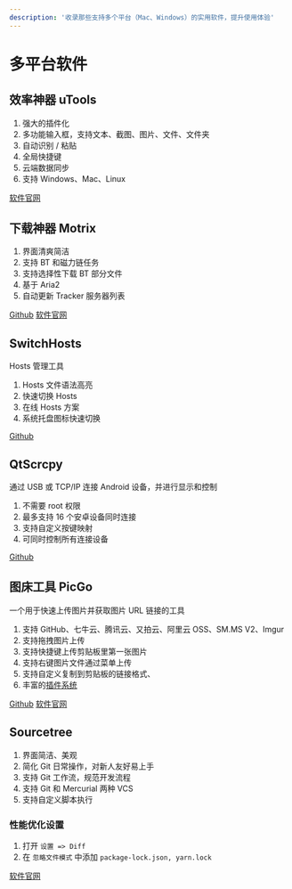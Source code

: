 ```yaml
---
description: '收录那些支持多个平台（Mac、Windows）的实用软件，提升使用体验'
---
```


# 多平台软件

## 效率神器 uTools

1. 强大的插件化
2. 多功能输入框，支持文本、截图、图片、文件、文件夹
3. 自动识别 / 粘贴
4. 全局快捷键
5. 云端数据同步
6. 支持 Windows、Mac、Linux

[软件官网](https://u.tools/)

## 下载神器 Motrix

1. 界面清爽简洁
2. 支持 BT 和磁力链任务
3. 支持选择性下载 BT 部分文件
4. 基于 Aria2
5. 自动更新 Tracker 服务器列表

[Github](https://github.com/agalwood/Motrix)
[软件官网](https://motrix.app/zh-CN)

## SwitchHosts

Hosts 管理工具

1. Hosts 文件语法高亮
2. 快速切换 Hosts
3. 在线 Hosts 方案
4. 系统托盘图标快速切换

[Github](https://github.com/oldj/SwitchHosts)

## QtScrcpy

通过 USB 或 TCP/IP 连接 Android 设备，并进行显示和控制

1. 不需要 root 权限
2. 最多支持 16 个安卓设备同时连接
3. 支持自定义按键映射
4. 可同时控制所有连接设备

[Github](https://github.com/barry-ran/QtScrcpy)

## 图床工具 PicGo

一个用于快速上传图片并获取图片 URL 链接的工具

1. 支持 GitHub、七牛云、腾讯云、又拍云、阿里云 OSS、SM.MS V2、Imgur
2. 支持拖拽图片上传
3. 支持快捷键上传剪贴板里第一张图片
4. 支持右键图片文件通过菜单上传
5. 支持自定义复制到剪贴板的链接格式、
6. 丰富的[插件系统](https://github.com/PicGo/Awesome-PicGo)

[Github](https://github.com/Molunerfinn/PicGo)
[软件官网](https://molunerfinn.com/PicGo/)

## Sourcetree

1. 界面简洁、美观
2. 简化 Git 日常操作，对新人友好易上手
3. 支持 Git 工作流，规范开发流程
4. 支持 Git 和 Mercurial 两种 VCS
5. 支持自定义脚本执行

### 性能优化设置

1. 打开 `设置 => Diff`
2. 在 `忽略文件模式` 中添加 `package-lock.json, yarn.lock`

[软件官网](https://www.sourcetreeapp.com/)
